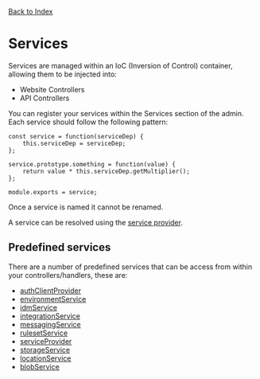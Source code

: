 [Back to Index](/src/support.documentation)

# Services

Services are managed within an IoC (Inversion of Control) container, allowing them to be injected into:

*   Website Controllers
*   API Controllers

You can register your services within the Services section of the admin. Each service should follow the following pattern:

```
const service = function(serviceDep) {
	this.serviceDep = serviceDep;
};

service.prototype.something = function(value) {
	return value * this.serviceDep.getMultiplier();
};

module.exports = service;
```

Once a service is named it cannot be renamed.

A service can be resolved using the [service provider](/src/support.documentation/services/serviceProvider).

## Predefined services

There are a number of predefined services that can be access from within your controllers/handlers, these are:

* [authClientProvider](/src/support.documentation/services/authClientProvider)
* [environmentService](/src/support.documentation/services/environmentService)
* [idmService](/src/support.documentation/services/idmService)
* [integrationService](/src/support.documentation/services/integrationService)
* [messagingService](/src/support.documentation/services/messagingService)
* [rulesetService](/src/support.documentation/services/rulesetService)
* [serviceProvider](/src/support.documentation/services/serviceProvider)
* [storageService](/src/support.documentation/services/storageService)
* [locationService](/src/support.documentation/services/locationService)
* [blobService](/src/support.documentation/services/blobService)